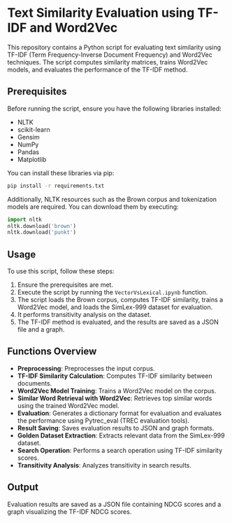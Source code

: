 # Text Similarity Evaluation using TF-IDF and Word2Vec  

This repository contains a Python script for evaluating text similarity using TF-IDF (Term Frequency-Inverse Document Frequency) and Word2Vec techniques. The script computes similarity matrices, trains Word2Vec models, and evaluates the performance of the TF-IDF method.  

## Prerequisites  

Before running the script, ensure you have the following libraries installed:  

- NLTK 
- scikit-learn 
- Gensim 
- NumPy 
- Pandas 
- Matplotlib  

You can install these libraries via pip:  

```bash
pip install -r requirements.txt
```

Additionally, NLTK resources such as the Brown corpus and tokenization models are required. You can download them by executing:
```python
import nltk 
nltk.download('brown') 
nltk.download('punkt')
```
## Usage

To use this script, follow these steps:

1. Ensure the prerequisites are met.
2. Execute the script by running the `VectorVsLexical.ipynb` function.
3. The script loads the Brown corpus, computes TF-IDF similarity, trains a Word2Vec model, and loads the SimLex-999 dataset for evaluation.
4. It performs transitivity analysis on the dataset.
5. The TF-IDF method is evaluated, and the results are saved as a JSON file and a graph.

## Functions Overview

* **Preprocessing**: Preprocesses the input corpus.
* **TF-IDF Similarity Calculation**: Computes TF-IDF similarity between documents.
* **Word2Vec Model Training**: Trains a Word2Vec model on the corpus.
* **Similar Word Retrieval with Word2Vec**: Retrieves top similar words using the trained Word2Vec model.
* **Evaluation**: Generates a dictionary format for evaluation and evaluates the performance using Pytrec_eval (TREC evaluation tools).
* **Result Saving**: Saves evaluation results to JSON and graph formats.
* **Golden Dataset Extraction**: Extracts relevant data from the SimLex-999 dataset.
* **Search Operation**: Performs a search operation using TF-IDF similarity scores.
* **Transitivity Analysis**: Analyzes transitivity in search results.

## Output

Evaluation results are saved as a JSON file containing NDCG scores and a graph visualizing the TF-IDF NDCG scores.

